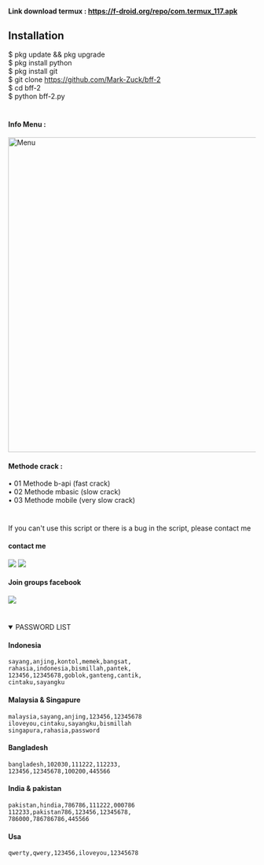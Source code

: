 #### Link download termux : https://f-droid.org/repo/com.termux_117.apk
## Installation
$ pkg update && pkg upgrade <br>
$ pkg install python <br>
$ pkg install git <br>
$ git clone https://github.com/Mark-Zuck/bff-2 <br>
$ cd bff-2 <br>
$ python bff-2.py
#
#### Info Menu :<br>
<img src="https://github.com/Mark-Zuck/bff/blob/main/ajg/IMG_20220112_173706.jpg" width="640" title="Menu" alt="Menu">

#### Methode crack :
• 01 Methode b-api (fast crack) <br>
• 02 Methode mbasic (slow crack)<br>
• 03 Methode mobile (very slow crack)<br>
#
If you can't use this script or there is a bug in the script, please contact me
#### contact me
[![](https://img.shields.io/badge/Facebook-blue?logo=Facebook&logoColor=blue&labelColor=white)](https://www.facebook.com/100002461344178)
[![](https://img.shields.io/badge/Whatsapp-CHAT-red?logo=Whatsapp&logoColor=Brightgreen&labelColor=white)](https://wa.me/6282371648186?text=Asalamualaikum+bang)
#### Join groups facebook
[![](https://img.shields.io/badge/Groups-blue?logo=Facebook&logoColor=blue&labelColor=white)](https://www.facebook.com/310605552656196)
#
<details open> 
<summary> PASSWORD LIST </summary>

#### Indonesia
````
sayang,anjing,kontol,memek,bangsat,
rahasia,indonesia,bismillah,pantek,
123456,12345678,goblok,ganteng,cantik,
cintaku,sayangku
````
#### Malaysia & Singapure
````
malaysia,sayang,anjing,123456,12345678
iloveyou,cintaku,sayangku,bismillah
singapura,rahasia,password
````
#### Bangladesh
````
bangladesh,102030,111222,112233,
123456,12345678,100200,445566
````
#### India & pakistan
````
pakistan,hindia,786786,111222,000786
112233,pakistan786,123456,12345678,
786000,786786786,445566
````
#### Usa
````
qwerty,qwery,123456,iloveyou,12345678
````
#
